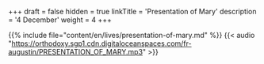 +++
draft = false
hidden = true
linkTitle = 'Presentation of Mary'
description = '4 December'
weight = 4
+++

{{% include file="content/en/lives/presentation-of-mary.md" %}}
{{< audio "https://orthodoxy.sgp1.cdn.digitaloceanspaces.com/fr-augustin/PRESENTATION_OF_MARY.mp3" >}}
